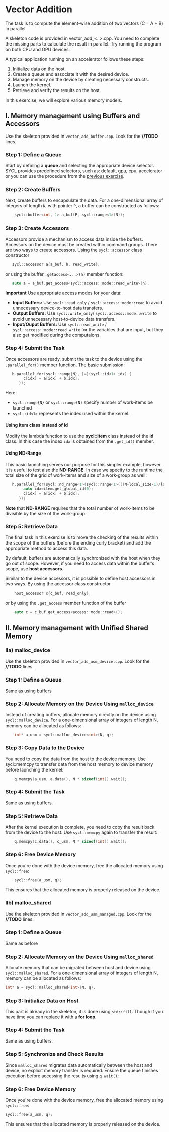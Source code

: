# Vector Addition
The task is to compute the element-wise addition of two vectors (C = A + B) in parallel.

A skeleton code is provided in vector_add_<..>.cpp. You need to complete the missing parts to calculate the result in parallel. Try running the program on both CPU and GPU devices.

A typical application running on an accelerator follows these steps:

 1. Initialize data on the host.
 1. Create a queue and associate it with the desired device.
 1. Manage memory on the device by creating necessary constructs.
 1. Launch the kernel.
 1. Retrieve and verify the results on the host.
 
In this exercise, we will explore various memory models.

## I. Memory management using Buffers and Accessors

Use the skeleton provided in `vector_add_buffer.cpp`. Look for the **//TODO** lines.

### Step 1: Define a Queue
Start by defining a **queue**  and selecting the appropriate device selector. SYCL provides predefined selectors, such as: default, gpu, cpu, accelerator or you can use the procedure from the [previous exercise](../01-info/enumerate_device.cpp).

### Step 2: Create Buffers
Next, create buffers to encapsulate the data. For a one-dimensional array of integers of length `N`, with pointer `P`, a buffer can be constructed as follows:

```cpp
    sycl::buffer<int, 1> a_buf(P, sycl::range<1>(N));
```
### Step 3: Create Accessors
Accessors provide a mechanism to access data inside the buffers. Accessors on the device must be created within command groups. There are two ways to create accessors. Using the `sycl::accessor` class constructor

```cpp
   sycl::accessor a{a_buf, h, read_write};
```
or  using the buffer `.getaccess<...>(h)`  member function:
```cpp
   auto a = a_buf.get_access<sycl::access::mode::read_write>(h);
```
**Important**  Use appropriate access modes for your data:
 - **Input Buffers:** Use `sycl::read_only` / `sycl::access::mode::read` to avoid unnecessary device-to-host data transfers.
 - **Output Buffers:** Use `sycl::write_only`/ `sycl::access::mode::write` to avoid unnecessary host-to-device data transfers.
 - **Input/Ouput Buffers:** Use `sycl::read_write` / `sycl::access::mode::read_write` for the variables that are input, but they also get modified during the computaions.

### Step 4: Submit the Task
Once accessors are ready, submit the task to the device using the `.parallel_for()` member function. The basic submission:

```cpp
   h.parallel_for(sycl::range{N}, [=](sycl::id<1> idx) {
        c[idx] = a[idx] + b[idx];
      });
```  
Here: 
 - `sycl::range{N}` or `sycl::range(N)` specify number of work-items be launched 
 - `sycl::id<1>` represents the index used within the kernel.

#### Using **item** class instead of **id**
Modify the lambda function to use the  **sycl::item** class instead of the **id** class. In this case the index `idx` is obtained from the `.get_id()` member.

#### Using ND-Range
This basic launching serves our purpose for this simpler example, however it is useful to test also the **ND-RANGE**. In case we specify to the runtime the total size of the grid of work-items and size of a work-group as well:

```cpp
   h.parallel_for(sycl::nd_range<1>(sycl::range<1>(((N+local_size-1)/local_size)*local_size), sycl::range<1>(local_size)), [=](sycl::nd_itemi<1> item) {
        auto idx=item.get_global_id(0);
        c[idx] = a[idx] + b[idx];
      });
```  
**Note** that **ND-RANGE** requires that the total number of work-items to be divisible by the size of the work-group.

### Step 5: Retrieve Data
The final task in this exercise is to move the checking of the results  within the scope of the buffers (before the ending curly bracket) and add the appropriate method to access this data.

By default, buffers are automatically synchronized with the host when they go out of scope. However, if you need to access data within the buffer’s scope, use **host accessors**. 

Similar to the device  accessors, it is possible to define host accessors in two ways. By using the accessor class constructor
```cpp
    host_accessor c{c_buf, read_only};
``` 
or by using the `.get_access` member function of the buffer
```cpp
    auto c = c_buf.get_access<access::mode::read>();
```

## II. Memory management with Unified Shared Memory
 
###  IIa) **malloc_device**

Use the skeleton provided in `vector_add_usm_device.cpp`. Look for the **//TODO** lines.

### Step 1: Define a Queue
Same as using buffers

### Step 2: Allocate Memory on the Device Using `malloc_device`
Instead of creating buffers, allocate memory directly on the device using `sycl::malloc_device`. For a one-dimensional array of integers of length N, memory can be allocated as follows:

```cpp
    int* a_usm = sycl::malloc_device<int>(N, q);
```
### Step 3: Copy Data to the Device

You need to copy the data from the host to the device memory. Use sycl::memcpy to transfer data from the host memory to device memory before launching the kernel:
```cpp
    q.memcpy(a_usm, a.data(), N * sizeof(int)).wait();
``` 

### Step 4: Submit the Task
Same as using buffers.

### Step 5: Retrieve Data

After the kernel execution is complete, you need to copy the result back from the device to the host. Use `sycl::memcpy` again to transfer the result:
```cpp
    q.memcpy(c.data(), c_usm, N * sizeof(int)).wait();
```
### Step 6: Free Device Memory

Once you're done with the device memory, free the allocated memory using `sycl::free`:

```cpp
    sycl::free(a_usm, q);
```
This ensures that the allocated memory is properly released on the device.


### IIb) **malloc_shared**

Use the skeleton provided in `vector_add_usm_managed.cpp`. Look for the **//TODO** lines.

### Step 1: Define a Queue
Same as before

### Step 2: Allocate Memory on the Device Using `malloc_shared`
Allocate memory that can be migrated between host and device using `sycl::malloc_shared`. For a one-dimensional array of integers of length N, memory can be allocated as follows:

```cpp
int* a = sycl::malloc_shared<int>(N, q);
```
### Step 3: Initialize Data on Host

This part is already in the skeleton, it is done using `std::fill`. Though if you have time you can replace it with a **for loop**.

### Step 4: Submit the Task
Same as using buffers.

### Step 5: Synchronize and Check Results

Since `malloc_shared` migrates data automatically between the host and device, no explicit memory transfer is required. Ensure the queue finishes execution before accessing the results using `q.wait()`;
### Step 6: Free Device Memory

Once you're done with the device memory, free the allocated memory using `sycl::free`:

```cpp
sycl::free(a_usm, q);
```
This ensures that the allocated memory is properly released on the device.
